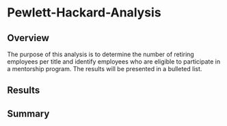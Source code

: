 # Pewlett-Hackard-Analysis

## Overview
The purpose of this analysis is to determine the number of retiring employees per title and identify employees who are eligible to participate in a mentorship program. The results will be presented in a bulleted list.


## Results



## Summary
